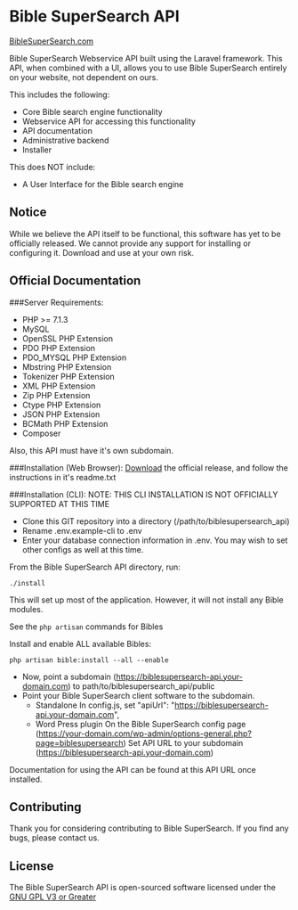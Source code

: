 # Bible SuperSearch API

[BibleSuperSearch.com](https://www.biblesupersearch.com)

Bible SuperSearch Webservice API built using the Laravel framework.
This API, when combined with a UI, allows you to use Bible SuperSearch entirely on your website, not dependent on ours.

This includes the following:
* Core Bible search engine functionality
* Webservice API for accessing this functionality
* API documentation
* Administrative backend
* Installer

This does NOT include:
* A User Interface for the Bible search engine

## Notice
While we believe the API itself to be functional, this software has yet to be officially released.
We cannot provide any support for installing or configuring it.
Download and use at your own risk.

## Official Documentation

###Server Requirements:
* PHP >= 7.1.3
* MySQL
* OpenSSL PHP Extension
* PDO PHP Extension
* PDO_MYSQL PHP Extension
* Mbstring PHP Extension
* Tokenizer PHP Extension
* XML PHP Extension
* Zip PHP Extension
* Ctype PHP Extension
* JSON PHP Extension
* BCMath PHP Extension
* Composer

Also, this API must have it's own subdomain.

###Installation (Web Browser):
[Download](http://www.biblesupersearch.com/downloads) the official release,
and follow the instructions in it's readme.txt

###Installation (CLI):
NOTE: THIS CLI INSTALLATION IS NOT OFFICIALLY SUPPORTED AT THIS TIME

* Clone this GIT repository into a directory (/path/to/biblesupersearch_api)
* Rename .env.example-cli to .env
* Enter your database connection information in .env.  You may wish to set other configs as well at this time.


From the Bible SuperSearch API directory, run:

```
./install
```

This will set up most of the application.
However, it will not install any Bible modules.

See the `php artisan` commands for Bibles

Install and enable ALL available Bibles:

```
php artisan bible:install --all --enable
```

* Now, point a subdomain (https://biblesupersearch-api.your-domain.com) to path/to/biblesupersearch_api/public
* Point your Bible SuperSearch client software to the subdomain.
    * Standalone
        In config.js, set "apiUrl": "https://biblesupersearch-api.your-domain.com",
    * Word Press plugin
        On the Bible SuperSearch config page (https://your-domain.com/wp-admin/options-general.php?page=biblesupersearch)
        Set API URL to your subdomain (https://biblesupersearch-api.your-domain.com)

Documentation for using the API can be found at this API URL once installed.

## Contributing

Thank you for considering contributing to Bible SuperSearch.  If you find any bugs, please contact us.

## License

The Bible SuperSearch API is open-sourced software licensed under the [GNU GPL V3 or Greater](https://opensource.org/licenses/GPL-3.0)